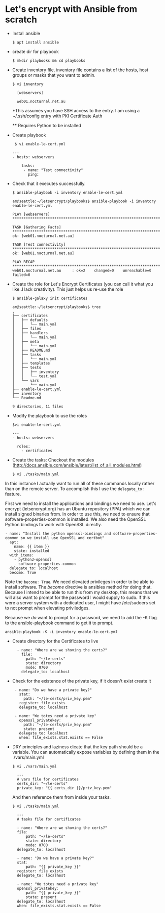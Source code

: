 # Let's encrypt with Ansible from scratch 
* Install ansible

    ```$ apt install ansible```

* create dir for playbook

    ```$ mkdir playbooks && cd playbooks```

* Create inventory file. inventory file contains a list of the hosts, host groups or masks that you want to admin.

    ```$ vi inventory ```

        [webservers]

        web01.nocturnal.net.au
    
    *This assumes you have SSH access to the entry. I am using a ~/.ssh/config entry with PKI Certificate Auth

    ** Requires Python to be installed
* Create playbook

    ``` $ vi enable-le-cert.yml```

    ```
    ---
    - hosts: webservers

        tasks:
         - name: "Test connectivity"
           ping:
    ```

* Check that it executes successfully.

    ```$ ansible-playbook -i inventory enable-le-cert.yml```

    ```
    am@seattle:~/letsencrypt/playbooks$ ansible-playbook -i inventory enable-le-cert.yml

    PLAY [webservers] **********************************************************************************************************************

    TASK [Gathering Facts] *****************************************************************************************************************
    ok: [web01.nocturnal.net.au]

    TASK [Test connectivity] ***************************************************************************************************************
    ok: [web01.nocturnal.net.au]

    PLAY RECAP *****************************************************************************************************************************
    web01.nocturnal.net.au     : ok=2    changed=0    unreachable=0    failed=0   

    ```


* Create the role for Let's Encrypt Certificates (you can call it what you like..I lack creativity). This just helps us re-use the role 

    ```$ ansible-galaxy init certificates```

    ```
    am@seattle:~/letsencrypt/playbooks$ tree 
    .
    ├── certificates
    │   ├── defaults
    │   │   └── main.yml
    │   ├── files
    │   ├── handlers
    │   │   └── main.yml
    │   ├── meta
    │   │   └── main.yml
    │   ├── README.md
    │   ├── tasks
    │   │   └── main.yml
    │   ├── templates
    │   ├── tests
    │   │   ├── inventory
    │   │   └── test.yml
    │   └── vars
    │       └── main.yml
    ├── enable-le-cert.yml
    ├── inventory
    └── Readme.md

    9 directories, 11 files
    ```

* Modify the playbook to use the roles
    
    ```$vi enable-le-cert.yml```

    ```
    ---
    - hosts: webservers

      roles:
        - certificates
    ```

* Create the tasks: Checkout the modules (http://docs.ansible.com/ansible/latest/list_of_all_modules.html)

    ```$ vi ./tasks/main.yml```

In this instance I actually want to run all of these commands locally rather than on the remote server. To accomplish this I use the ```delegate_to:``` feature.

First we need to install the applications and bindings we need to use. Let's encrypt (letsencrypt.org) has an Ubuntu repository (PPA) which we can install signed binaries from. In order to use this, we need to ensure that software-properties-common is installed. We also need the OpenSSL Python bindings to work with OpenSSL directly. 

    - name: "Install the python openssl-bindings and software-properties-common so we install use OpenSSL and certbot"
      apt:
        name: {{ item }} 
        state: installed    
      with_items:
        - python3-openssl
        - software-properties-common
      delegate_to: localhost
      become: True
    
Note the ```become: True```. We need elevated privileges in order to be able to install software.  The *become* directive is ansibles method for doing that. Because I intend to be able to run this from my desktop, this means that we will also want to prompt for the password I would supply to sudo. If this were a server system with a dedicated user, I might have /etc/sudoers set to not prompt when elevating priviledges. 

Because we *do* want to prompt for a password, we need to add the -K flag to the ansible-playbook command to get it to prompt. 

```ansible-playbook -K -i inventory enable-le-cert.yml ```

- Create  directory for the Certificates to live

        - name: "Where are we shoving the certs?"
          file:
            path: "~/le-certs"
            state: directory
            mode: 0700
          delegate_to: localhost

 - Check for the existence of the private key, if it doesn't exist create it

        - name: "Do we have a private key?"
          stat: 
            path: "~/le-certs/priv_key.pem"
          register: file_exists
          delegate_to: localhost
        
        - name: "We totes need a private key"
          openssl_privatekey:
            path: "~/le-certs/priv_key.pem"
            state: present
          delegate_to: localhost
          when: file_exists.stat.exists == False
    

* DRY principles and laziness dicate that the key path should be a variable. You can automatically expose variables by defining them in the ./vars/main.yml

    ```$ vi ./vars/main.yml```

        ---
        # vars file for certificates
        certs_dir: "~/le-certs"
        private_key: "{{ certs_dir }}/priv_key.pem"

    And then reference them from inside your tasks.

    ```$ vi ./tasks/main.yml```

        ---
        # tasks file for certificates

        - name: "Where are we shoving the certs?"
        file:
            path: "~/le-certs"
            state: directory
            mode: 0700
        delegate_to: localhost

        - name: "Do we have a private key?"
        stat: 
            path: "{{ private_key }}"
        register: file_exists
        delegate_to: localhost

        - name: "We totes need a private key"
        openssl_privatekey:
            path: "{{ private_key }}"
            state: present
        delegate_to: localhost
        when: file_exists.stat.exists == False